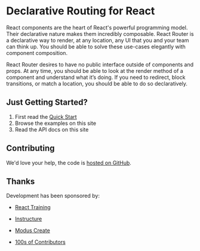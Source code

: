 # Declarative Routing for React

React components are the heart of React's powerful programming model.
Their declarative nature makes them incredibly composable. React Router
is a declarative way to render, at any location, any UI that you and your
team can think up. You should be able to solve these use-cases elegantly
with component composition.

React Router desires to have no public interface outside of components
and props. At any time, you should be able to look at the render method
of a component and understand what it’s doing.  If you need to redirect,
block transitions, or match a location, you should be able to do so
declaratively.

## Just Getting Started?

1. First read the [Quick Start](quick-start)
2. Browse the examples on this site
3. Read the API docs on this site

## Contributing

We'd love your help, the code is [hosted on GitHub](https://github.com/reactjstraining/react-router).

## Thanks

Development has been sponsored by:

- [React Training][react-training]
- [Instructure][instructure]
- [Modus Create][modus-create]
- [100s of Contributors][contributors]


  [react-training]:https://reactjs-training.com
  [instructure]:https://instructure.com
  [modus-create]:https://modus-create.com
  [contributors]:https://github.com/reactjs/react-router/graphs/contributors
